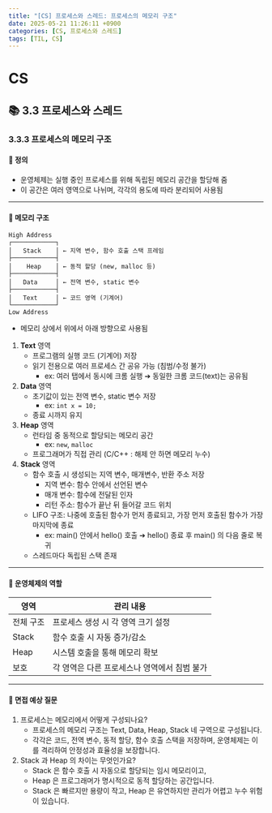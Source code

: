 ```yaml
---
title: "[CS] 프로세스와 스레드: 프로세스의 메모리 구조"
date: 2025-05-21 11:26:11 +0900
categories: [CS, 프로세스와 스레드]
tags: [TIL, CS]
---
```

# CS
## 📚 3.3 프로세스와 스레드

### 3.3.3 프로세스의 메모리 구조

#### 📘 정의
- 운영체제는 실행 중인 프로세스를 위해 독립된 메모리 공간을 할당해 줌
- 이 공간은 여러 영역으로 나뉘며, 각각의 용도에 따라 분리되어 사용됨

---

#### 📌 메모리 구조

```plaintext
High Address
┌────────────┐
│   Stack    │ ← 지역 변수, 함수 호출 스택 프레임
├────────────┤
│    Heap    │ ← 동적 할당 (new, malloc 등)
├────────────┤
│   Data     │ ← 전역 변수, static 변수
├────────────┤
│   Text     │ ← 코드 영역 (기계어)
└────────────┘
Low Address
```
- 메모리 상에서 위에서 아래 방향으로 사용됨
   
   
1. **Text** 영역
   - 프로그램의 실행 코드 (기계어) 저장
   - 읽기 전용으로 여러 프로세스 간 공유 가능 (침범/수정 불가)
     - ex: 여러 탭에서 동시에 크롬 실행 ➔ 동일한 크롬 코드(text)는 공유됨
2. **Data** 영역
   - 초기값이 있는 전역 변수, static 변수 저장
     - ex: `int x = 10;`
   - 종료 시까지 유지
3. **Heap** 영역
   - 런타임 중 동적으로 할당되는 메모리 공간
     - ex: `new`, `malloc`
   - 프로그래머가 직접 관리 (C/C++ : 해제 안 하면 메모리 누수)
4. **Stack** 영역
   - 함수 호출 시 생성되는 지역 변수, 매개변수, 반환 주소 저장
     - 지역 변수: 함수 안에서 선언된 변수
     - 매개 변수: 함수에 전달된 인자
     - 리턴 주소: 함수가 끝난 뒤 들어갈 코드 위치
   - LIFO 구조: 나중에 호출된 함수가 먼저 종료되고, 가장 먼저 호출된 함수가 가장 마지막에 종료
     - ex: main() 안에서 hello() 호출 ➔ hello() 종료 후 main() 의 다음 줄로 복귀
   - 스레드마다 독립된 스택 존재

---

#### 🎯 운영체제의 역할

| 영역    | 관리 내용                     |
|-------|---------------------------|
| 전체 구조 | 프로세스 생성 시 각 영역 크기 설정      |
| Stack | 함수 호출 시 자동 증가/감소          |
| Heap  | 시스템 호출을 통해 메모리 확보         |
| 보호    | 각 영역은 다른 프로세스나 영역에서 침범 불가 |

---

#### 🎤 면접 예상 질문
1. 프로세스는 메모리에서 어떻게 구성되나요?
   - 프로세스의 메모리 구조는 Text, Data, Heap, Stack 네 구역으로 구성됩니다.
   - 각각은 코드, 전역 변수, 동적 할당, 함수 호출 스택을 저장하며, 운영체제는 이를 격리하여 안정성과 효율성을 보장합니다.
2. Stack 과 Heap 의 차이는 무엇인가요?
   - Stack 은 함수 호출 시 자동으로 할당되는 임시 메모리이고,
   - Heap 은 프로그래머가 명시적으로 동적 할당하는 공간입니다.
   - Stack 은 빠르지만 용량이 작고, Heap 은 유연하지만 관리가 어렵고 누수 위험이 있습니다.

